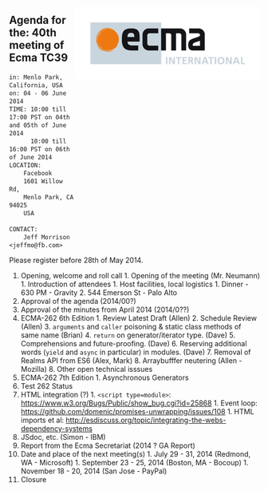 <img src="../images/Ecma_RVB-003.jpg"
     align="right" alt="" />

## Agenda for the: 40th meeting of Ecma TC39

    in: Menlo Park, California, USA
    on: 04 - 06 June 2014
    TIME: 10:00 till 17:00 PST on 04th and 05th of June 2014
          10:00 till 16:00 PST on 06th of June 2014
    LOCATION:
        Facebook
        1601 Willow Rd,
        Menlo Park, CA 94025
        USA 

    CONTACT:
        Jeff Morrison <jeffmo@fb.com>

Please register before 28th of May 2014.

  1. Opening, welcome and roll call
    1. Opening of the meeting (Mr. Neumann)
    1. Introduction of attendees
    1. Host facilities, local logistics
    1. Dinner - 630 PM - Gravity
    2. 544 Emerson St - Palo Alto 
  1. Approval of the agenda (2014/00?)
  1. Approval of the minutes from April 2014 (2014/0??)
  1. ECMA-262 6th Edition
    1. Review Latest Draft (Allen)
    2. Schedule Review (Allen)
    3. `arguments` and `caller` poisoning & static class methods of same name (Brian)
    4. `return` on generator/iterator type. (Dave)
    5. Comprehensions and future-proofing. (Dave)
    6. Reserving additional words (`yield` and `async` in particular) in modules. (Dave)
    7. Removal of Realms API from ES6 (Alex, Mark)
    8. Arraybufffer neutering (Allen - Mozilla)
    8. Other open technical isssues
  1. ECMA-262 7th Edition
    1. Asynchronous Generators
  1. Test 262 Status
  1. HTML integration (?)
    1. `<script type=module>`: https://www.w3.org/Bugs/Public/show_bug.cgi?id=25868
    1. Event loop: https://github.com/domenic/promises-unwrapping/issues/108
    1. HTML imports et al: http://esdiscuss.org/topic/integrating-the-webs-dependency-systems
  1. JSdoc, etc. (Simon - IBM)
  1. Report from the Ecma Secretariat (2014 ? GA Report)
  1. Date and place of the next meeting(s)
    1. July  29 - 31, 2014 (Redmond, WA - Microsoft)
    1. September 23 - 25, 2014 (Boston, MA - Bocoup)
    1. November 18 - 20, 2014 (San Jose - PayPal)
  1.  Closure

